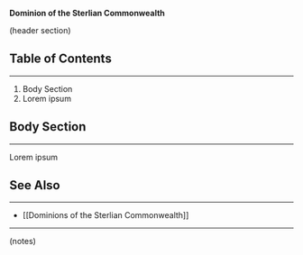 **Dominion of the Sterlian Commonwealth**

(header section)

## Table of Contents
---
1) Body Section
2) Lorem ipsum

## Body Section
---
Lorem ipsum

## See Also
---
- [[Dominions of the Sterlian Commonwealth]]

---
(notes)